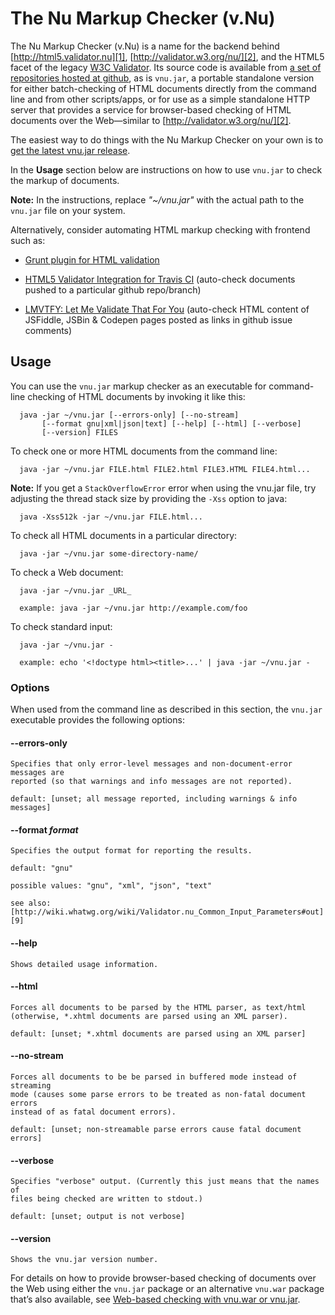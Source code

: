 # The Nu Markup Checker (v.Nu)

The Nu Markup Checker (v.Nu) is a name for the backend behind
[http://html5.validator.nu][1], [http://validator.w3.org/nu/][2], and the HTML5
facet of the legacy [W3C Validator][3]. Its source code is available from [a set
of repositories hosted at github][4], as is `vnu.jar`, a portable standalone
version for either batch-checking of HTML documents directly from the command
line and from other scripts/apps, or for use as a simple standalone HTTP server
that provides a service for browser-based checking of HTML documents over the
Web—similar to [http://validator.w3.org/nu/][2].

   [1]: http://html5.validator.nu
   [2]: http://validator.w3.org/nu/
   [3]: http://validator.w3.org
   [4]: https://github.com/validator/

The easiest way to do things with the Nu Markup Checker on your own is to [get
the latest vnu.jar release][5].

   [5]: https://github.com/validator/validator.github.io/releases/latest

In the **Usage** section below are instructions on how to use `vnu.jar` to check
the markup of documents.

**Note:** In the instructions, replace _"~/vnu.jar"_ with the actual path to the
`vnu.jar` file on your system.

Alternatively, consider automating HTML markup checking with frontend such as:

  * [Grunt plugin for HTML validation][6]

  * [HTML5 Validator Integration for Travis CI][7] (auto-check documents pushed
  to a particular github repo/branch)

  * [LMVTFY: Let Me Validate That For You][8] (auto-check HTML content of
  JSFiddle, JSBin & Codepen pages posted as links in github issue comments)

   [6]: https://github.com/jzaefferer/grunt-html
   [7]: https://github.com/svenkreiss/html5validator
   [8]: https://github.com/cvrebert/lmvtfy/

## Usage

You can use the `vnu.jar` markup checker as an executable for command-line
checking of HTML documents by invoking it like this:

      java -jar ~/vnu.jar [--errors-only] [--no-stream]
           [--format gnu|xml|json|text] [--help] [--html] [--verbose]
           [--version] FILES

To check one or more HTML documents from the command line:

      java -jar ~/vnu.jar FILE.html FILE2.html FILE3.HTML FILE4.html...

**Note:** If you get a `StackOverflowError` error when using the vnu.jar file,
try adjusting the thread stack size by providing the `-Xss` option to java:

      java -Xss512k -jar ~/vnu.jar FILE.html...

To check all HTML documents in a particular directory:

      java -jar ~/vnu.jar some-directory-name/

To check a Web document:

      java -jar ~/vnu.jar _URL_

      example: java -jar ~/vnu.jar http://example.com/foo

To check standard input:

      java -jar ~/vnu.jar -

      example: echo '<!doctype html><title>...' | java -jar ~/vnu.jar -

### Options

When used from the command line as described in this section, the `vnu.jar`
executable provides the following options:

#### --errors-only

    Specifies that only error-level messages and non-document-error messages are
    reported (so that warnings and info messages are not reported).

    default: [unset; all message reported, including warnings & info messages]

#### --format _format_

    Specifies the output format for reporting the results.

    default: "gnu"

    possible values: "gnu", "xml", "json", "text"

    see also:
    [http://wiki.whatwg.org/wiki/Validator.nu_Common_Input_Parameters#out][9]

   [9]: http://wiki.whatwg.org/wiki/Validator.nu_Common_Input_Parameters#out

#### --help

    Shows detailed usage information.

#### --html

    Forces all documents to be parsed by the HTML parser, as text/html
    (otherwise, *.xhtml documents are parsed using an XML parser).

    default: [unset; *.xhtml documents are parsed using an XML parser]

#### --no-stream

    Forces all documents to be be parsed in buffered mode instead of streaming
    mode (causes some parse errors to be treated as non-fatal document errors
    instead of as fatal document errors).

    default: [unset; non-streamable parse errors cause fatal document errors]

#### --verbose

    Specifies "verbose" output. (Currently this just means that the names of
    files being checked are written to stdout.)

    default: [unset; output is not verbose]

#### --version

    Shows the vnu.jar version number.

For details on how to provide browser-based checking of documents over the Web
using either the `vnu.jar` package or an alternative `vnu.war` package that’s
also available, see [Web-based checking with vnu.war or vnu.jar][10].

   [10]: http://validator.github.io/service.html

